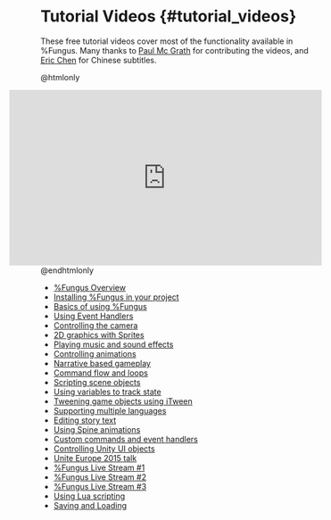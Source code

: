 # Tutorial Videos {#tutorial_videos}

These free tutorial videos cover most of the functionality available in %Fungus. Many thanks to [Paul Mc Grath](http://whackala.com) for contributing the videos, and [Eric Chen](https://twitter.com/Eric_hjk) for Chinese subtitles.

@htmlonly
<div align="center" style="float:right;">
<iframe width="560" height="315" src="https://www.youtube.com/embed/F1vmEtQ7k6M?list=PLiMlyObJfJmUohJ_M2pJhtrNKuNECo2Uk" frameborder="0" allowfullscreen></iframe>
</div>
@endhtmlonly

* [%Fungus Overview]
* [Installing %Fungus in your project]
* [Basics of using %Fungus]
* [Using Event Handlers]
* [Controlling the camera]
* [2D graphics with Sprites]
* [Playing music and sound effects]
* [Controlling animations]
* [Narrative based gameplay]
* [Command flow and loops]
* [Scripting scene objects]
* [Using variables to track state]
* [Tweening game objects using iTween]
* [Supporting multiple languages]
* [Editing story text]
* [Using Spine animations]
* [Custom commands and event handlers]
* [Controlling Unity UI objects]
* [Unite Europe 2015 talk]
* [%Fungus Live Stream #1]
* [%Fungus Live Stream #2]
* [%Fungus Live Stream #3]
* [Using Lua scripting]
* [Saving and Loading]

[%Fungus Overview]: https://www.youtube.com/watch?v=F1vmEtQ7k6M
[Installing %Fungus in your project]: https://www.youtube.com/watch?v=BQRdRz9Q5VY
[Basics of using %Fungus]: https://www.youtube.com/watch?v=u5fhU7xAz2o
[Using Event Handlers]: https://www.youtube.com/watch?v=-rtnk9OGCQY
[Controlling the camera]: https://www.youtube.com/watch?v=BTJpWheqTLA
[2D graphics with Sprites]: https://www.youtube.com/watch?v=SLcJkKblqhE
[Playing music and sound effects]: https://www.youtube.com/watch?v=lNfM83XRSNQ
[Controlling animations]: https://www.youtube.com/watch?v=HPktzBc7zv4
[Narrative based gameplay]: https://www.youtube.com/watch?v=BVGMVCIUoVc
[Command flow and loops]: https://www.youtube.com/watch?v=vrLNeFsoCyw
[Scripting scene objects]: https://www.youtube.com/watch?v=GY8iJWSbLZg
[Using variables to track state]: https://www.youtube.com/watch?v=uRh7INbed2I
[Tweening game objects using iTween]: https://www.youtube.com/watch?v=Ii2kz0AgqkU
[Supporting multiple languages]: https://www.youtube.com/watch?v=kBIXOwfaaaU
[Editing story text]: https://www.youtube.com/watch?v=WBA-shjuTBA
[Using Spine animations]: https://www.youtube.com/watch?v=4nxfjlKcAhs
[Custom commands and event handlers]: https://www.youtube.com/watch?v=WFEGnS7MU74
[Controlling Unity UI objects]: https://www.youtube.com/watch?v=S3TKQ86xsJM
[Unite Europe 2015 talk]: https://www.youtube.com/watch?v=9zqUx0xZBv4
[%Fungus Live Stream #1]: https://www.youtube.com/watch?v=W_lcfZS5REU
[%Fungus Live Stream #2]: https://www.youtube.com/watch?v=skxTOqvif3g
[%Fungus Live Stream #3]: https://www.youtube.com/watch?v=LTSHaxPsB-M
[Using Lua scripting]: https://www.youtube.com/watch?v=M_Oo9FpVTos
[Saving and Loading]: https://www.youtube.com/watch?v=Bd4RDcCc0lE